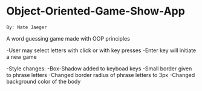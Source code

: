 # Object-Oriented-Game-Show-App
    By: Nate Jaeger
    
 A word guessing game made with OOP principles

-User may select letters with click or with key presses
-Enter key will initiate a new game

 -Style changes:
    -Box-Shadow added to keyboad keys
    -Small border given to phrase letters
    -Changed border radius of phrase letters to 3px
    -Changed background color of the body
    